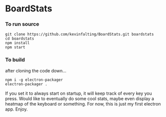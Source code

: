# BoardStats

### To run source

```
git clone https://github.com/kevinfalting/BoardStats.git boardstats
cd boardstats
npm install
npm start
```

### To build

after cloning the code down...

```
npm i -g electron-packager
electron-packager .
```

If you set it to always start on startup, it will keep track of every key you press. Would like to eventually do some cool stats, maybe even display a heatmap of the keyboard or something. For now, this is just my first electron app. Enjoy.

